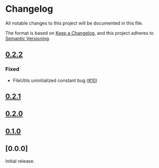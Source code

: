 # Changelog
All notable changes to this project will be documented in this file.

The format is based on [Keep a Changelog](https://keepachangelog.com/en/1.0.0/),
and this project adheres to [Semantic Versioning](https://semver.org/spec/v2.0.0.html).

## [0.2.2]
### Fixed
- FileUtils uninitialized constant bug ([#10](https://github.com/pacso/aoc_rb/pull/10))

## [0.2.1]

## [0.2.0]

## [0.1.0]

## [0.0.0]

Initial release.

[Unreleased]: https://github.com/pacso/aoc_rb/compare/v0.2.2...HEAD
[0.2.2]: https://github.com/pacso/aoc_rb/compare/v0.2.1...v0.2.2
[0.2.1]: https://github.com/pacso/aoc_rb/compare/v0.2.0...v0.2.1
[0.2.0]: https://github.com/pacso/aoc_rb/compare/v0.1.0...v0.2.0
[0.1.0]: https://github.com/pacso/aoc_rb/compare/v0.0.0...v0.1.0